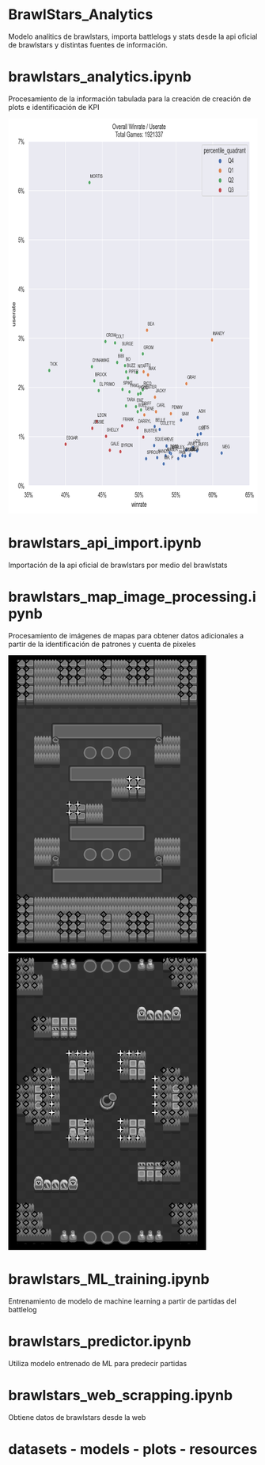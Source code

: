 # BrawlStars_Analytics

Modelo analitics de brawlstars, importa battlelogs y stats desde la api oficial de brawlstars y distintas fuentes de información.

# brawlstars_analytics.ipynb

Procesamiento de la información tabulada para la creación de creación de plots e identificación de KPI

<img src="https://github.com/aquinteros/BrawlStars_Analytics/blob/main/plots/overall/overall.png" width="800" height="800">

# brawlstars_api_import.ipynb

Importación de la api oficial de brawlstars por medio del brawlstats

# brawlstars_map_image_processing.ipynb

Procesamiento de imágenes de mapas para obtener datos adicionales a partir de la identificación de patrones y cuenta de pixeles

<img src="https://github.com/aquinteros/BrawlStars_Analytics/blob/main/resources/maps/barrier_detection/Riverside.png" width="400" height="600">
<img src="https://github.com/aquinteros/BrawlStars_Analytics/blob/main/resources/maps/bush_detection/Crystal%20Arcade.png" width="400" height="600">

# brawlstars_ML_training.ipynb

Entrenamiento de modelo de machine learning a partir de partidas del battlelog

# brawlstars_predictor.ipynb

Utiliza modelo entrenado de ML para predecir partidas

# brawlstars_web_scrapping.ipynb

Obtiene datos de brawlstars desde la web

# datasets - models - plots - resources
